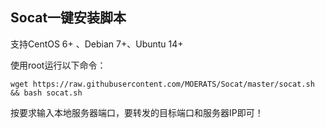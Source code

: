Socat一键安装脚本
-----------
支持CentOS 6+ 、Debian 7+、Ubuntu 14+

使用root运行以下命令：

    wget https://raw.githubusercontent.com/MOERATS/Socat/master/socat.sh && bash socat.sh

按要求输入本地服务器端口，要转发的目标端口和服务器IP即可！
